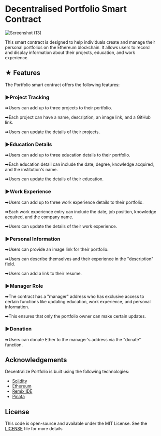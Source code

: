 # Decentralised Portfolio Smart Contract

![Screenshot (13)](https://github.com/krritik01/Project-Decentralized-Portfolio-Smart-Contract/assets/98963769/f59d24ea-8470-46ba-9eb6-5b486c9a86e7)

This smart contract is designed to help individuals create and manage their personal portfolios on the Ethereum blockchain. It allows users to record and display information about their projects, education, and work experience.

## ★ Features

The Portfolio smart contract offers the following features:

### ►Project Tracking
➡Users can add up to three projects to their portfolio.

➡Each project can have a name, description, an image link, and a GitHub link.

➡Users can update the details of their projects.

### ►Education Details
➡Users can add up to three education details to their portfolio.

➡Each education detail can include the date, degree, knowledge acquired, and the institution's name.

➡Users can update the details of their education.

### ►Work Experience
➡Users can add up to three work experience details to their portfolio.

➡Each work experience entry can include the date, job position, knowledge acquired, and the company name.

➡Users can update the details of their work experience.

### ►Personal Information
➡Users can provide an image link for their portfolio.

➡Users can describe themselves and their experience in the "description" field.

➡Users can add a link to their resume.

### ►Manager Role
➡The contract has a "manager" address who has exclusive access to certain functions like updating education, work experience, and personal information.

➡This ensures that only the portfolio owner can make certain updates.

### ►Donation
➡Users can donate Ether to the manager's address via the "donate" function.

## Acknowledgements
Decentralize Portfolio is built using the following technologies:
 - [Solidity](https://docs.soliditylang.org/en/v0.8.21/)
 - [Ethereum](https://ethereum.org/en/learn/)
 - [Remix IDE](https://remix.ethereum.org/#lang=en&optimize=false&runs=200&evmVersion=null&version=soljson-v0.8.18+commit.87f61d96.js)
 - [Pinata](https://www.pinata.cloud/)
   





## License
This code is open-source and available under the MIT License. See the [LICENSE](https://choosealicense.com/licenses/mit/) file for more details

